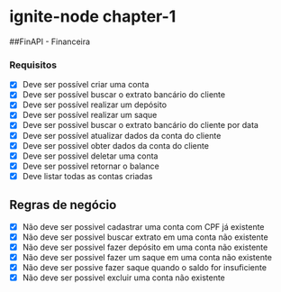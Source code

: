# ignite-node chapter-1

##FinAPI - Financeira

### Requisitos

-  [x] Deve ser possível criar uma conta
-  [x] Deve ser possível buscar o extrato bancário do cliente
-  [x] Deve ser possível realizar um depósito
-  [x] Deve ser possível realizar um saque
-  [x] Deve ser possivel buscar o extrato bancário do cliente por data
-  [x] Deve ser possível atualizar dados da conta do cliente
-  [x] Deve ser possivel obter dados da conta do cliente
-  [x] Deve ser possivel deletar uma conta
-  [x] Deve ser possivel retornar o balance
-  [x] Deve listar todas as contas criadas

## Regras de negócio

-  [x] Não deve ser possivel cadastrar uma conta com CPF já existente
-  [x] Não deve ser possivel buscar extrato em uma conta não existente
-  [x] Não deve ser possivel fazer depósito em uma conta não existente
-  [x] Não deve ser possivel fazer um saque em uma conta não existente
-  [x] Não deve ser possive fazer saque quando o saldo for insuficiente
-  [x] Não deve ser possivel excluir uma conta não existente
